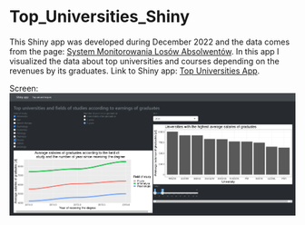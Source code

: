 # Top_Universities_Shiny
This Shiny app was developed during December 2022 and the data comes from the page: [System Monitorowania Losów Absolwentów](https://www.ela.nauka.gov.pl/pl/experts/source-data). In this app I visualized the data about top universities and courses depending on the revenues by its graduates. 
Link to Shiny app: [Top Universities App](https://kubitam.shinyapps.io/Top_Uni_Ranking/?_ga=2.155128056.1172844133.1670503738-1625363901.1670503738).

Screen: ![screen](https://github.com/Koliber216/Top_Universities_Shiny/blob/main/screen_2.png)
